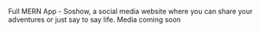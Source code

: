 Full MERN App - Soshow, a social media website where you can share your adventures or just say to say life.
Media coming soon
